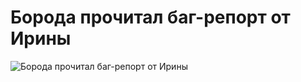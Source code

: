 # Борода прочитал баг-репорт от Ирины

![Борода прочитал баг-репорт от Ирины](../images/83893ce9-3147-4f0a-8614-59ae824a642f.gif)